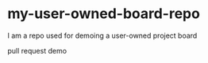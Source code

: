 # my-user-owned-board-repo
I am a repo used for demoing a user-owned project board

pull request demo
